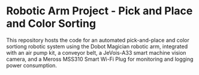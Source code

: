 # Robotic Arm Project - Pick and Place and Color Sorting

This repository hosts the code for an automated pick-and-place and color sortiong robotic system using the Dobot Magician robotic arm, integrated with an air pump kit, a conveyor belt, a JeVois-A33 smart machine vision camera, and a Meross MSS310 Smart Wi-Fi Plug for monitoring and logging power consumption. 

